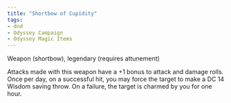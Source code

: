 ```yaml
---
title: "Shortbow of Cupidity"
tags: 
- dnd
- Odyssey Campaign
- Odyssey Magic Items
---
```


Weapon (shortbow), legendary (requires attunement)

Attacks made with this weapon have a +1 bonus to attack and damage rolls. Once per day, on a successful hit, you may force the target to make a DC 14 Wisdom saving throw. On a failure, the target is charmed by you for one hour.
